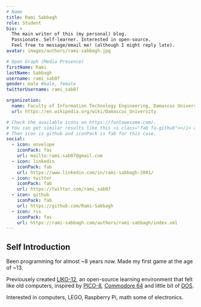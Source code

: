 ```yaml
---
# Name
title: Rami Sabbagh
role: Student
bio: >
  The main writer of this (my personal) blog.
  Passionate. Self-learner. Interested in open-source.
  Feel free to message/email me! (although I might reply late).
avatar: images/authors/rami-sabbagh.jpg

# Open Graph (Media Presence)
firstName: Rami
lastName: Sabbagh
username: rami_sab07
gender: male #male, female
twitterUsername: rami_sab07

organization:
  name: Faculty of Information Technology Engineering, Damascus University
  url: https://en.wikipedia.org/wiki/Damascus_University

# Check the available icons on https://fontawesome.com/.
# You can get similar results like this <i class="fab fa-github"></i> after searching.
# Then icon is github and iconPack is fab for this case.
social:
  - icon: envelope
    iconPack: fas
    url: mailto:rami.sab07@gmail.com
  - icon: linkedin
    iconPack: fab
    url: https://www.linkedin.com/in/rami-sabbagh-2001/
  - icon: twitter
    iconPack: fab
    url: https://twitter.com/rami_sab07
  - icon: github
    iconPack: fab
    url: https://github.com/Rami-Sabbagh
  - icon: rss
    iconPack: fas
    url: https://rami-sabbagh.com/authors/rami-sabbagh/index.xml
---
```


## Self Introduction

Been programming for almost ~8 years now.
Made my first game at the age of ~13.

Previousely created [LIKO-12](https://github.com/LIKO-12/LIKO-12), an open-source learning environment that felt like old computers, inspired by [PICO-8](https://www.lexaloffle.com/pico-8.php), [Commodore 64](https://en.wikipedia.org/wiki/Commodore_64) and little bit of [DOS](https://en.wikipedia.org/wiki/DOS).

Interested in computers, LEGO, Raspberry Pi, math some of electronics.
